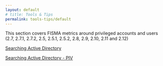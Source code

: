 ```yaml
---
layout: default
# title: Tools & Tips
permalink: tools-tips/default
---
```

This section covers FISMA metrics around privileged accounts and users (2.7, 2.7.1, 2.7.2, 2.5, 2.5.1, 2.5.2, 2.8, 2.9, 2.10, 2.11 and 2.12) 

[Searching Active Directory](searchAD)

[Searching Active Directory - PIV](searchAD-PIV)

